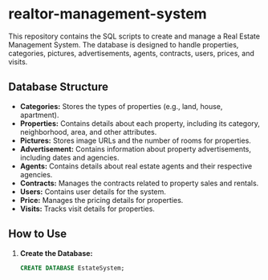 # realtor-management-system

This repository contains the SQL scripts to create and manage a Real Estate Management System. The database is designed to handle properties, categories, pictures, advertisements, agents, contracts, users, prices, and visits.

## Database Structure

- **Categories:** Stores the types of properties (e.g., land, house, apartment).
- **Properties:** Contains details about each property, including its category, neighborhood, area, and other attributes.
- **Pictures:** Stores image URLs and the number of rooms for properties.
- **Advertisement:** Contains information about property advertisements, including dates and agencies.
- **Agents:** Contains details about real estate agents and their respective agencies.
- **Contracts:** Manages the contracts related to property sales and rentals.
- **Users:** Contains user details for the system.
- **Price:** Manages the pricing details for properties.
- **Visits:** Tracks visit details for properties.

## How to Use

1. **Create the Database:**
   ```sql
   CREATE DATABASE EstateSystem;

